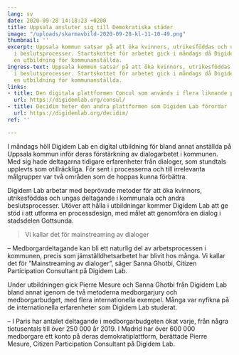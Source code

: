 ```yaml
---
lang: sv
date: 2020-09-28 14:18:23 +0200
title: Uppsala ansluter sig till Demokratiska städer
image: "/uploads/skarmavbild-2020-09-28-kl-11-10-49.png"
thumbnail: ''
excerpt: Uppsala kommun satsar på att öka kvinnors, utrikesföddas och ungas deltagande
  i beslutsprocesser. Startskottet för arbetet gick i måndags då Digidem Lab höll
  en utbildning för kommunanställda.
ingress-text: Uppsala kommun satsar på att öka kvinnors, utrikesföddas och ungas deltagande
  i beslutsprocesser. Startskottet för arbetet gick i måndags då Digidem Lab höll
  en utbildning för kommunanställda.
links:
- title: Den digitala plattformen Concul som används i flera liknande processer
  url: https://digidemlab.org/consul/
- title: Decidim heter den andra plattformen som Digidem Lab förordar
  url: https://digidemlab.org/decidim/
ref: ''

---
```

I måndags höll Digidem Lab en digital utbildning för bland annat anställda på Uppsala kommun inför deras förstärkning av dialogarbetet i kommunen. Med sig hade deltagarna tidigare erfarenheter från dialoger, som stundtals upplevts som otillräckliga. För sent i processerna och till irrelevanta målgrupper var två områden som de hoppas kunna förbättra. 

Digidem Lab arbetar med beprövade metoder för att öka kvinnors, utrikesföddas och ungas deltagande i kommunala och andra beslutsprocesser. Utöver att hålla i utbildningar kommer Digidem Lab att ge stöd i att utforma en processdesign, med målet att genomföra en dialog i stadsdelen Gottsunda.

> Vi kallar det för mainstreaming av dialoger

– Medborgardeltagande kan bli ett naturlig del av arbetsprocessen i kommunen, precis som jämställdhetsarbetet har blivit hos många. Vi kallar det för ”Mainstreaming av dialoger”, säger Sanna Ghotbi, Citizen Participation Consultant på Digidem Lab.

Under utbildningen gick Pierre Mesure och Sanna Ghotbi från Digidem Lab bland annat igenom de två metoderna medborgarjury och medborgarbudget, med flera internationella exempel. Många var nyfikna på de internationella erfarenheter som Digidem Lab studerat.

– I Paris har antalet deltagande i medborgarbudgeten ökat varje, från några tiotusentals till över 250 000 år 2019. I Madrid har över 600 000 medborgare ett konto på deras demokratiplattform, berättade Pierre Mesure, Citizen Participation Consultant på Digidem Lab.